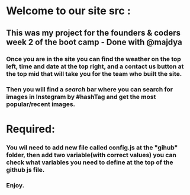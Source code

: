 # Welcome to our site src :

## This was my project for the founders & coders week 2 of the boot camp - Done with @majdya

### Once you are in the site you can find the weather on the top left, time and date at the top right, and a contact us button at the top mid that will take you for the team who built the site.

### Then you will find a *search* bar where you can search for images in Instegram by #hashTag and get the most popular/recent images.  
# Required:
### You wil need to add new file called config.js at the "gihub" folder, then add two variable(with correct values) you can check what variables you need to define at the top of the github js file.
### Enjoy.

